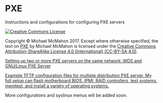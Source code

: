 # PXE
Instructions and configurations for configuring PXE servers

<a rel="license" href="http://creativecommons.org/licenses/by-sa/4.0/"><img alt="Creative Commons License" style="border-width:0" src="https://i.creativecommons.org/l/by-sa/4.0/88x31.png" /></a>

Copyright © Michael McMahon 2017.  Except where otherwise specified, the text on
[PXE](https://github.com/TechnologyClassroom/PXE/) by Michael McMahon is
licensed under the
[Creative Commons Attribution-ShareAlike License 4.0 (International) (CC-BY-SA 4.0)](https://creativecommons.org/licenses/by-sa/4.0/).

[Setting up two or more PXE servers on the same network: WDS and GNU/Linux PXE Server](https://github.com/TechnologyClassroom/PXE/blob/master/PXEchain.md)

[Example TFTP configuration files for multiple distribution PXE server.  My full setup can flash motherboard BIOS, IPMI, RAID controllers, test systems, memtest, and install a variety of operating systems.](https://github.com/TechnologyClassroom/PXE/tree/master/tftpboot)

More configurations and syslinux menus will be added soon.
